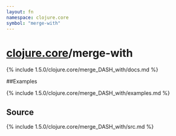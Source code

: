 ```yaml
---
layout: fn
namespace: clojure.core
symbol: "merge-with"
---
```


# [clojure.core](../)/merge-with

{% include 1.5.0/clojure.core/merge_DASH_with/docs.md %}

##Examples

{% include 1.5.0/clojure.core/merge_DASH_with/examples.md %}
## Source
{% include 1.5.0/clojure.core/merge_DASH_with/src.md %}

